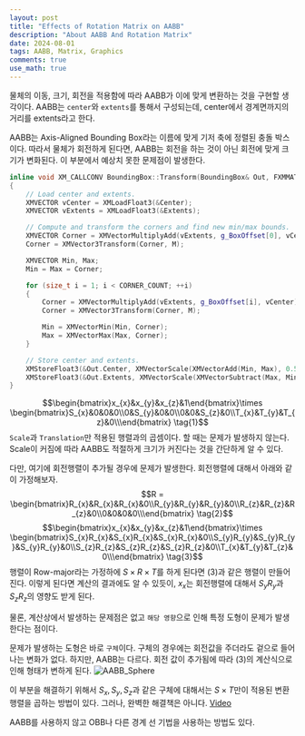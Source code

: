 ```yaml
---
layout: post
title: "Effects of Rotation Matrix on AABB"
description: "About AABB And Rotation Matrix"
date: 2024-08-01
tags: AABB, Matrix, Graphics
comments: true
use_math: true
---
```



물체의 이동, 크기, 회전을 적용함에 따라 AABB가 이에 맞게 변환하는 것을 구현할 생각이다. AABB는 `center`와 `extents`를 통해서 구성되는데, center에서 경계면까지의 거리를 extents라고 한다. 

AABB는 Axis-Aligned Bounding Box라는 이름에 맞게 기저 축에 정렬된 충돌 박스이다. 따라서 물체가 회전하게 된다면, AABB는 회전을 하는 것이 아닌 회전에 맞게 크기가 변화된다. 이 부분에서 예상치 못한 문제점이 발생한다.
```cpp
inline void XM_CALLCONV BoundingBox::Transform(BoundingBox& Out, FXMMATRIX M) const noexcept
{
    // Load center and extents.
    XMVECTOR vCenter = XMLoadFloat3(&Center);
    XMVECTOR vExtents = XMLoadFloat3(&Extents);

    // Compute and transform the corners and find new min/max bounds.
    XMVECTOR Corner = XMVectorMultiplyAdd(vExtents, g_BoxOffset[0], vCenter);
    Corner = XMVector3Transform(Corner, M);

    XMVECTOR Min, Max;
    Min = Max = Corner;

    for (size_t i = 1; i < CORNER_COUNT; ++i)
    {
        Corner = XMVectorMultiplyAdd(vExtents, g_BoxOffset[i], vCenter);
        Corner = XMVector3Transform(Corner, M);

        Min = XMVectorMin(Min, Corner);
        Max = XMVectorMax(Max, Corner);
    }

    // Store center and extents.
    XMStoreFloat3(&Out.Center, XMVectorScale(XMVectorAdd(Min, Max), 0.5f));
    XMStoreFloat3(&Out.Extents, XMVectorScale(XMVectorSubtract(Max, Min), 0.5f));
}
```

$$\begin{bmatrix}x_{x}&x_{y}&x_{z}&1\end{bmatrix}\times
\begin{bmatrix}S_{x}&0&0&0\\0&S_{y}&0&0\\0&0&S_{z}&0\\T_{x}&T_{y}&T_{z}&0\\\end{bmatrix} \tag{1}$$
`Scale`과 `Translation`만 적용된 행렬과의 곱셈이다. 할 때는 문제가 발생하지 않는다. Scale이 커짐에 따라 AABB도 적절하게 크기가 커진다는 것을 간단하게 알 수 있다.

다만, 여기에 회전행렬이 추가될 경우에 문제가 발생한다. 회전행렬에 대해서 아래와 같이 가정해보자.
$$R =
\begin{bmatrix}R_{x}&R_{x}&R_{x}&0\\R_{y}&R_{y}&R_{y}&0\\R_{z}&R_{z}&R_{z}&0\\0&0&0&0\\\end{bmatrix} \tag{2}$$
$$\begin{bmatrix}x_{x}&x_{y}&x_{z}&1\end{bmatrix}\times
\begin{bmatrix}S_{x}R_{x}&S_{x}R_{x}&S_{x}R_{x}&0\\S_{y}R_{y}&S_{y}R_{y}&S_{y}R_{y}&0\\S_{z}R_{z}&S_{z}R_{z}&S_{z}R_{z}&0\\T_{x}&T_{y}&T_{z}&0\\\end{bmatrix} \tag{3}$$
행렬이 Row-major라는 가정하에 $S\times R\times T$를 하게 된다면 $(3)$과 같은 행렬이 만들어진다. 이렇게 된다면 계산의 결과에도 알 수 있듯이, $x_{x}$는 회전행렬에 대해서 $S_{y}R_{y}$과 $S_{z}R_{z}$의 영향도 받게 된다.

물론, 계산상에서 발생하는 문제점은 없고 `해당 영향`으로 인해 특정 도형이 문제가 발생한다는 점이다.

문제가 발생하는 도형은 바로 `구체`이다. 구체의 경우에는 회전값을 주더라도 겉으로 들어나는 변화가 없다. 하지만, AABB는 다르다. 회전 값이 추가됨에 따라 $(3)$의 계산식으로 인해 형태가 변하게 된다.
![AABB_Sphere](https://github.com/user-attachments/assets/8670a45b-02ea-48ef-b4fa-cad6fd7422bd)

이 부분을 해결하기 위해서 $S_{x}, S_{y}, S_{z}$과 같은 구체에 대해서는 $S\times T$만이 적용된 변환행렬을 곱하는 방법이 있다. 그러나, 완벽한 해결책은 아니다. [Video](https://www.youtube.com/watch?v=Zyz0hNHtj78&ab_channel=KoalaJung)

AABB를 사용하지 않고 OBB나 다른 경계 선 기법을 사용하는 방법도 있다.
